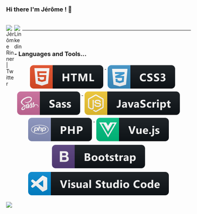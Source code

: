 ### Hi there I'm Jérôme ! 👋

<br/>
<a href="https://twitter.com/helixfix">
  <img align="left" alt="Jérôme Rinner| Twitter" width="22px" src="https://cdn.jsdelivr.net/npm/simple-icons@v3/icons/twitter.svg" />
</a>
<a href="https://fr.linkedin.com/in/jerome-rinner-helixfix-developpeur-web-mulhouse">
  <img align="left" alt="Linkedin" width="22px" src="https://cdn.jsdelivr.net/npm/simple-icons@v3/icons/linkedin.svg" />
</a>

---

<br />

### - Languages and Tools...

<p align="center">

<a href="#">  
    <img src="https://raw.githubusercontent.com/HelixFix/HelixFix/master/svg/dev/languages/html.svg" alt="html" style="vertical-align:top; margin:4px">
</a>

<a href="#">  
    <img src="https://raw.githubusercontent.com/HelixFix/HelixFix/master/svg/dev/languages/css3.svg" alt="html" style="vertical-align:top; margin:4px">
</a>

<a href="#">  
    <img src="https://raw.githubusercontent.com/HelixFix/HelixFix/master/svg/dev/languages/sass.svg" alt="html" style="vertical-align:top; margin:4px">
</a>

<a href="#">
    <img src="https://raw.githubusercontent.com/HelixFix/HelixFix/master/svg/dev/languages/js.svg" alt="js" style="vertical-align:top; margin:4px">
</a>

<a href="#">  
    <img src="https://raw.githubusercontent.com/HelixFix/HelixFix/master/svg/dev/languages/php.svg" alt="html" style="vertical-align:top; margin:4px">
</a>

<a href="#">
    <img src="https://raw.githubusercontent.com/HelixFix/HelixFix/master/svg/dev/frameworks/vue.svg" alt="vue" style="vertical-align:top; margin:4px">
</a>

<a href="#">
    <img src="https://raw.githubusercontent.com/HelixFix/HelixFix/master/svg/dev/frameworks/bootstrap.svg" alt="bootstrap" style="vertical-align:top; margin:6px 4px">
</a>

<a href="#">
    <img src="https://raw.githubusercontent.com/HelixFix/HelixFix/master/svg/dev/tools/visualstudio_code.svg" alt="vscode" style="vertical-align:top; margin:4px">
</a>

</p>

<p align="center">
  
![](https://komarev.com/ghpvc/?username=HelixFix)

</p>

<!--
**HelixFix/HelixFix** is a ✨ _special_ ✨ repository because its `README.md` (this file) appears on your GitHub profile.

Here are some ideas to get you started:

- 🔭 I’m currently working on ...
- 🌱 I’m currently learning ...
- 👯 I’m looking to collaborate on ...
- 🤔 I’m looking for help with ...
- 💬 Ask me about ...
- 📫 How to reach me: ...
- 😄 Pronouns: ...
- ⚡ Fun fact: ...
-->

